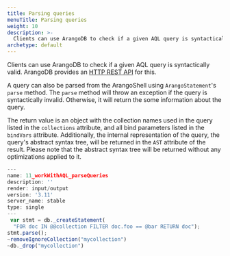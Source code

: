 ```yaml
---
title: Parsing queries
menuTitle: Parsing queries
weight: 10
description: >-
  Clients can use ArangoDB to check if a given AQL query is syntactically valid
archetype: default
---
```

    
Clients can use ArangoDB to check if a given AQL query is syntactically valid. ArangoDB provides
an [HTTP REST API](../../http/queries/aql-queries.md) for this. 

A query can also be parsed from the ArangoShell using `ArangoStatement`'s `parse` method. The
`parse` method will throw an exception if the query is syntactically invalid. Otherwise, it will
return the some information about the query.

The return value is an object with the collection names used in the query listed in the
`collections` attribute, and all bind parameters listed in the `bindVars` attribute.
Additionally, the internal representation of the query, the query's abstract syntax tree, will
be returned in the `AST` attribute of the result. Please note that the abstract syntax tree
will be returned without any optimizations applied to it.

```js
---
name: 11_workWithAQL_parseQueries
description: ''
render: input/output
version: '3.11'
server_name: stable
type: single
---
 var stmt = db._createStatement(
  "FOR doc IN @@collection FILTER doc.foo == @bar RETURN doc");
stmt.parse();
~removeIgnoreCollection("mycollection")
~db._drop("mycollection")
```
